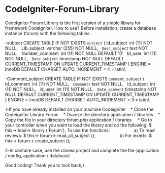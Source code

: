 # CodeIgniter-Forum-Library
CodeIgniter Forum Library is the first version of  a simple library for framework CodeIgniter.
How to use?
Before installation, create a database instance (forum)
with the following tables:

-subject
CREATE TABLE IF NOT EXISTS `subject` (
Id_subject` `int (11) NOT NULL,
  Lib_subject` `varchar (255) NOT NULL,
  `Desc_subject` text NOT NULL,
  Number_comment` `int (11) NOT NULL DEFAULT '0'
  Id_user` `int (11) NOT NULL,
  `Date_subject` timestamp NOT NULL DEFAULT CURRENT_TIMESTAMP ON UPDATE CURRENT_TIMESTAMP
) ENGINE = InnoDB DEFAULT CHARSET AUTO_INCREMENT = 4 = latin1;

-Comment_subject
CREATE TABLE IF NOT EXISTS `comment_subject` (
Id_comment` `int (11) NOT NULL,
  `Comments` text NOT NULL,
  Id_subject` `int (11) NOT NULL,
  Id_user` `int (11) NOT NULL,
  `Date_comment` timestamp NOT NULL DEFAULT CURRENT_TIMESTAMP ON UPDATE CURRENT_TIMESTAMP
) ENGINE = InnoDB DEFAULT CHARSET AUTO_INCREMENT = 3 = latin1;



1-If you have already installed on your machine Codeigniter
   * Clone the Codeigniter Library Forum
   * Ouveze the directory application / libraries
   * Copy the file in your directory forum.php application / libraries
    * Go to your controller when you want to load the library and do the following: $ this-> load-> library ('Forum');
To use the functions:
                   a) To read reviews: $ this-> forum-> read_all_subject ();
                   b) For inserts: $ this-> forum-> create_subject ();


2-In contaire case, use the cloned project and complete the file (application / config, application / database)

Good coding!
Thank you to look back;)
